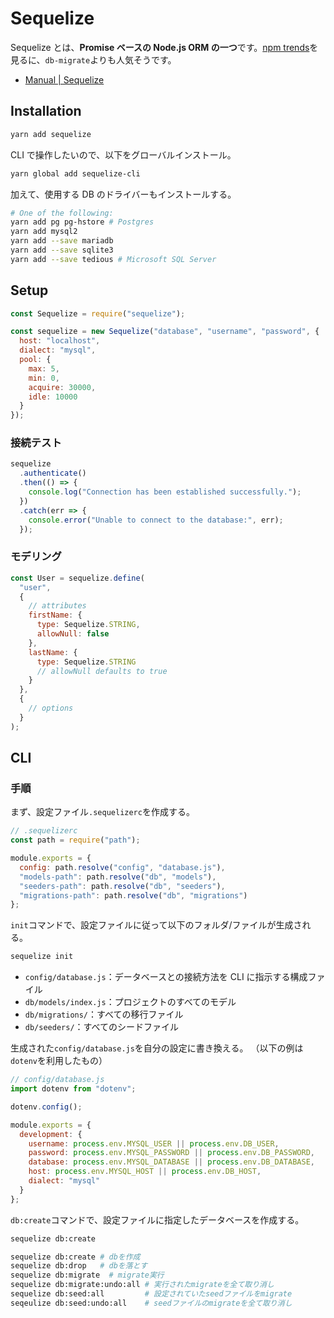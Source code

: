 # Sequelize

Sequelize とは、**Promise ベースの Node.js ORM の一つ**です。[npm trends](https://www.npmtrends.com/db-migrate-vs-sequelize)を見るに、`db-migrate`よりも人気そうです。

- [Manual \| Sequelize](https://sequelize.org/master/index.html)

## Installation

```bash
yarn add sequelize
```

CLI で操作したいので、以下をグローバルインストール。

```bash
yarn global add sequelize-cli
```

加えて、使用する DB のドライバーもインストールする。

```bash
# One of the following:
yarn add pg pg-hstore # Postgres
yarn add mysql2
yarn add --save mariadb
yarn add --save sqlite3
yarn add --save tedious # Microsoft SQL Server
```

## Setup

```js
const Sequelize = require("sequelize");

const sequelize = new Sequelize("database", "username", "password", {
  host: "localhost",
  dialect: "mysql",
  pool: {
    max: 5,
    min: 0,
    acquire: 30000,
    idle: 10000
  }
});
```

### 接続テスト

```js
sequelize
  .authenticate()
  .then(() => {
    console.log("Connection has been established successfully.");
  })
  .catch(err => {
    console.error("Unable to connect to the database:", err);
  });
```

### モデリング

```js
const User = sequelize.define(
  "user",
  {
    // attributes
    firstName: {
      type: Sequelize.STRING,
      allowNull: false
    },
    lastName: {
      type: Sequelize.STRING
      // allowNull defaults to true
    }
  },
  {
    // options
  }
);
```

## CLI

### 手順

まず、設定ファイル`.sequelizerc`を作成する。

```js
// .sequelizerc
const path = require("path");

module.exports = {
  config: path.resolve("config", "database.js"),
  "models-path": path.resolve("db", "models"),
  "seeders-path": path.resolve("db", "seeders"),
  "migrations-path": path.resolve("db", "migrations")
};
```

`init`コマンドで、設定ファイルに従って以下のフォルダ/ファイルが生成される。

```bash
sequelize init
```

- `config/database.js`：データベースとの接続方法を CLI に指示する構成ファイル
- `db/models/index.js`：プロジェクトのすべてのモデル
- `db/migrations/`：すべての移行ファイル
- `db/seeders/`：すべてのシードファイル

生成された`config/database.js`を自分の設定に書き換える。
（以下の例は`dotenv`を利用したもの）

```js
// config/database.js
import dotenv from "dotenv";

dotenv.config();

module.exports = {
  development: {
    username: process.env.MYSQL_USER || process.env.DB_USER,
    password: process.env.MYSQL_PASSWORD || process.env.DB_PASSWORD,
    database: process.env.MYSQL_DATABASE || process.env.DB_DATABASE,
    host: process.env.MYSQL_HOST || process.env.DB_HOST,
    dialect: "mysql"
  }
};
```

`db:create`コマンドで、設定ファイルに指定したデータベースを作成する。

```bash
sequelize db:create
```

```bash
sequelize db:create # dbを作成
sequelize db:drop   # dbを落とす
sequelize db:migrate  # migrate実行
sequelize db:migrate:undo:all # 実行されたmigrateを全て取り消し
sequelize db:seed:all         # 設定されていたseedファイルをmigrate
seqeulize db:seed:undo:all    # seedファイルのmigrateを全て取り消し
```
